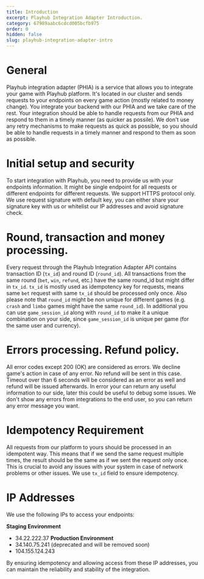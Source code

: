 ```yaml
---
title: Introduction
excerpt: Playhub Integration Adapter Introduction.
category: 67989aabc6cdcd005bcfb975
order: 0
hidden: false
slug: playhub-integration-adapter-intro
---
```


# General

Playhub integration adapter (PHIA) is a service that allows you to integrate your game with Playhub platform.
It's located in our cluster and sends requests to your endpoints on every game action (mostly related to money change).
You integrate your backend with our PHIA and we take care of the rest.
Your integration should be able to handle requests from our PHIA and respond to them in a timely manner (as quicker as possile).
We don't use any retry mechanisms to make requests as quick as possible, so you should be able to handle requests in a timely manner and respond to them as soon as possible.

# Initial setup and security

To start integration with Playhub, you need to provide us with your endpoints information.
It might be single endpoint for all requests or different endpoints for different requests. We support HTTPS protocol only.
We use request signature with default key, you can either share your signature key with us or whitelist our IP addresses and avoid signature check.

# Round, transaction and money processing.

Every request through the Playhub Integration Adapter API contains transaction ID (`tx_id`) and round ID (`round_id`).
All transactions from the same round (`bet`, `win`, `refund`, etc.) have the same round_id but might differ in `tx_id`. `tx_id` is mostly used as idempotency key for requests, means
same `bet` request with same `tx_id` should be processed only once.
Also please note that `round_id` might be non unique for different games (e.g. `crash` and `limbo` games might have the same `round_id`).
In additional you can use `game_session_id` along with `round_id` to make it a unique combination on your side, since `game_session_id` is unique per game (for the same user and currency).

# Errors processing. Refund policy.

All error codes except 200 (OK) are considered as errors. We decline game's action in case of any error.
No refund will be sent in this case.
Timeout over than 6 seconds will be considered as an error as well and refund will be issued afterwards.
In error your can return any useful information to our side, later this could be useful to debug some issues.
We don't show any errors from integrations to the end user, so you can return any error message you want.

# Idempotency Requirement

All requests from our platform to yours should be processed in an idempotent way.
This means that if we send the same request multiple times, the result should be the same as if we sent the request only once.
This is crucial to avoid any issues with your system in case of network problems or other issues.
We use `tx_id` field to ensure idempotency.

# IP Addresses

We use the following IPs to access your endpoints:

**Staging Environment**

- 34.22.222.37
  **Production Environment**
- 34.140.75.241 (deprecated and will be removed soon)
- 104.155.124.243

By ensuring idempotency and allowing access from these IP addresses, you can maintain the reliability and stability of the integration.
